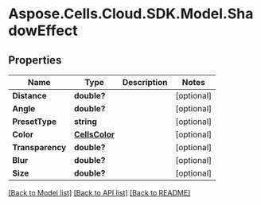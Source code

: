 # Aspose.Cells.Cloud.SDK.Model.ShadowEffect
## Properties

Name | Type | Description | Notes
------------ | ------------- | ------------- | -------------
**Distance** | **double?** |  | [optional] 
**Angle** | **double?** |  | [optional] 
**PresetType** | **string** |  | [optional] 
**Color** | [**CellsColor**](CellsColor.md) |  | [optional] 
**Transparency** | **double?** |  | [optional] 
**Blur** | **double?** |  | [optional] 
**Size** | **double?** |  | [optional] 

[[Back to Model list]](../README.md#documentation-for-models) [[Back to API list]](../README.md#documentation-for-api-endpoints) [[Back to README]](../README.md)

